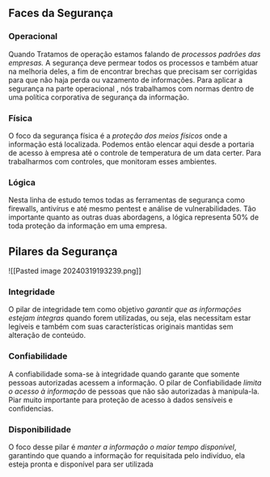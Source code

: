 
## Faces da Segurança

### Operacional

Quando Tratamos de operação estamos falando de _processos padrões das empresas._ A segurança deve permear todos os processos e também atuar na melhoria deles, a fim de encontrar brechas que precisam ser corrigidas para que não haja perda ou vazamento de informações. Para aplicar a segurança na parte operacional , nós trabalhamos com normas dentro de uma política corporativa de segurança da informação.

### Física

O foco da segurança física é a _proteção dos meios físicos_ onde a informação está localizada. Podemos então elencar aqui desde a portaria de acesso à empresa até o controle de temperatura de um data certer. Para trabalharmos com controles, que monitoram esses ambientes.

### Lógica

Nesta linha de estudo temos todas as ferramentas de segurança como firewalls, antivírus e até mesmo pentest e análise de vulnerabilidades. Tão importante quanto as outras duas abordagens, a lógica representa 50% de toda proteção da informação em uma empresa.

## Pilares da Segurança
![[Pasted image 20240319193239.png]]
### Integridade

O pilar de integridade tem como objetivo _garantir que as informações estejam íntegras_ quando forem utilizadas, ou seja, elas necessitam estar legíveis e também com suas características originais mantidas sem alteração de conteúdo.

### Confiabilidade

A confiabilidade soma-se à integridade quando garante que somente pessoas autorizadas acessem a informação. O pilar de Confiabilidade _limita o acesso à informação_ de pessoas que não são autorizadas à manipula-la. Piar muito importante para proteção de acesso à dados sensíveis e confidencias.

### Disponibilidade

O foco desse pilar é _manter a informação o maior tempo disponível_, garantindo que quando a informação for requisitada pelo indivíduo, ela esteja pronta e disponível para ser utilizada

